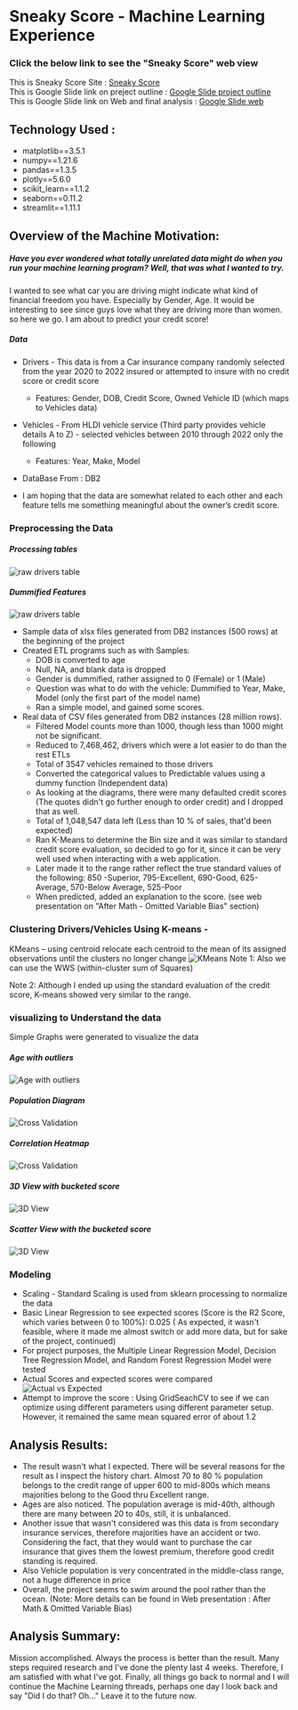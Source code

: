 # Sneaky Score - Machine Learning Experience 
### Click the below link to see the "Sneaky Score" web view
This is Sneaky Score Site : [Sneaky Score](https://sonmiannkim-sneakyscore-app-0dnw3w.streamlitapp.com/) <br>
This is Google Slide link on preject outline : [Google Slide project outline](https://docs.google.com/presentation/d/1_ZDp58ladiEjxcG45n7MzcwYHcuHrU8W/edit?usp=sharing&ouid=102621752871254853292&rtpof=true&sd=true) <br>
This is Google Slide link on Web and final analysis : [Google Slide web](https://docs.google.com/presentation/d/1n58AX6Mx9fPvycsvNHpmHYC3LgHEiioN/edit?usp=sharing&ouid=102621752871254853292&rtpof=true&sd=true)

## Technology Used : 
- matplotlib==3.5.1
- numpy==1.21.6
- pandas==1.3.5
- plotly==5.6.0
- scikit_learn==1.1.2
- seaborn==0.11.2
- streamlit==1.11.1


## Overview of the Machine Motivation:
##### Have you ever wondered what totally unrelated data might do when you run your machine learning program?  Well, that was what I wanted to try.
I wanted to see what car you are driving might indicate what kind of financial freedom you have. Especially by Gender, Age.  It would be interesting to see since guys 
love what they are driving more than women.  so here we go.  I am about to predict your credit score!

##### Data
-	Drivers - This data is from a Car insurance company randomly selected from the year 2020 to 2022 insured or attempted to insure with no credit score or credit score
	- Features: Gender, DOB, Credit Score, Owned Vehicle ID (which maps to Vehicles data)
-	Vehicles - From HLDI vehicle service (Third party provides vehicle details A to Z) - selected vehicles between 2010 through 2022 only the following
	- Features: Year, Make, Model
	
- 	DataBase From : DB2
	
-	I am hoping that the data are somewhat related to each other and each feature tells me something meaningful about the owner’s credit score.

### Preprocessing the Data  

##### Processing tables
![raw drivers table](Images/readme_raw_tables.PNG)	<br>

##### Dummified Features
![raw drivers table](Images/readme_features.PNG)	<br>

-	Sample data of xlsx files generated from DB2 instances (500 rows) at the beginning of the project
- 	Created ETL programs such as with Samples:
	- DOB is converted to age	
	- Null, NA, and blank data is dropped
	- Gender is dummified, rather assigned to 0 (Female) or 1 (Male)
	- Question was what to do with the vehicle:  Dummified to Year, Make, Model (only the first part of the model name)
	- Ran a simple model, and gained some scores.
-	Real data of CSV files generated from DB2 instances (28 million rows).
	- Filtered Model counts more than 1000, though less than 1000 might not be significant.
	- Reduced to 7,468,462, drivers which were a lot easier to do than the rest ETLs
	- Total of 3547 vehicles remained to those drivers
	- Converted the categorical values to Predictable values using a dummy  function (Independent data)
	- As looking at the diagrams, there were many defaulted credit scores (The quotes didn't go further enough to order credit) and I dropped that as well.
	- Total of 1,048,547 data left (Less than 10 % of sales, that'd been expected)
	- Ran K-Means to determine the Bin size and it was similar to standard credit score evaluation, so decided to go for it, since it can be very well used when interacting with a web application.
	- Later made it to the range rather reflect the true standard values of the following: 850 -Superior, 795-Excellent, 690-Good, 625-Average, 570-Below Average, 525-Poor 
	- When predicted, added an explanation to the score. (see web presentation on "After Math - Omitted Variable Bias" section)

### Clustering Drivers/Vehicles Using K-means - 
KMeans – using centroid relocate each centroid to the mean of its assigned observations until the clusters no longer change
![KMeans](Images/elbow_diagram.PNG)	
Note 1: Also we can use the WWS (within-cluster sum of Squares)

Note 2: Although I ended up using the standard evaluation of the credit score, K-means showed very similar to the range.

### visualizing to Understand the data
Simple Graphs were generated to visualize the data
##### Age with outliers
![Age with outliers](Images/age_outliers.PNG)
##### Population Diagram
![Cross Validation](Images/population_diagram.PNG)
##### Correlation Heatmap
![Cross Validation](Images/co_eff_plot.PNG)
##### 3D View with bucketed score
![3D View](Images/scored_bucket.PNG)
##### Scatter View with the bucketed score
![3D View](Images/scatter_bucket.PNG)

### Modeling
- Scaling - Standard Scaling is used from sklearn processing to normalize the data
- Basic Linear Regression to see expected scores (Score is the R2 Score, which varies between 0 to 100%): 0.025 ( As expected, it wasn't feasible, where it made me almost switch or add more data, but for sake of the project, continued)
- For project purposes, the Multiple Linear Regression Model, Decision Tree Regression Model, and Random Forest Regression Model were tested
- Actual Scores and expected scores were compared
![Actual vs Expected](Images/actual_predicted_score.PNG)
- Attempt to improve the score : Using GridSeachCV to see if we can optimize using different parameters using different parameter setup.  However, it remained the same mean squared error of about 1.2

## Analysis Results:
- The result wasn't what I expected.  There will be several reasons for the result as I inspect the history chart. Almost 70 to 80 % population belongs to the credit range of upper 600 to mid-800s which means majorities belong to the Good thru Excellent range.
- Ages are also noticed. The population average is mid-40th, although there are many between 20 to 40s, still, it is unbalanced.
- Another issue that wasn't considered was this data is from secondary insurance services, therefore majorities have an accident or two.  Considering the fact, that they would want to purchase the car insurance that gives them the lowest premium, therefore good credit standing is required.
- Also Vehicle population is very concentrated in the middle-class range, not a huge difference in price
- Overall, the project seems to swim around the pool rather than the ocean. (Note: More details can be found in Web presentation : After Math & Omitted Variable Bias)

## Analysis Summary:
Mission accomplished. Always the process is better than the result.  Many steps required research and I've done the plenty last 4 weeks. 
Therefore, I am satisfied with what I've got. Finally, all things go back to normal and I will continue the Machine Learning threads, perhaps one day I look back and say "Did I do that? Oh..." Leave it to the future now.

